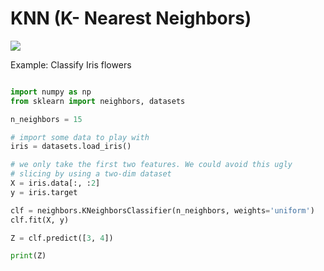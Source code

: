 # KNN (K- Nearest Neighbors)

<img src="https://cdn-images-1.medium.com/max/1600/1*ZTa5pj_EJ-D8PhqWh7Sa_w.png">

Example: Classify Iris flowers
```python

import numpy as np
from sklearn import neighbors, datasets

n_neighbors = 15

# import some data to play with
iris = datasets.load_iris()

# we only take the first two features. We could avoid this ugly
# slicing by using a two-dim dataset
X = iris.data[:, :2]
y = iris.target

clf = neighbors.KNeighborsClassifier(n_neighbors, weights='uniform')
clf.fit(X, y)

Z = clf.predict([3, 4])

print(Z)
```
